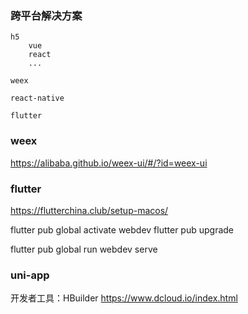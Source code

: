### 跨平台解决方案

    h5
        vue
        react
        ...

    weex

    react-native

    flutter

### weex

https://alibaba.github.io/weex-ui/#/?id=weex-ui

### flutter

https://flutterchina.club/setup-macos/

flutter pub global activate webdev
flutter pub upgrade

flutter pub global run webdev serve

### uni-app

开发者工具：HBuilder
https://www.dcloud.io/index.html
